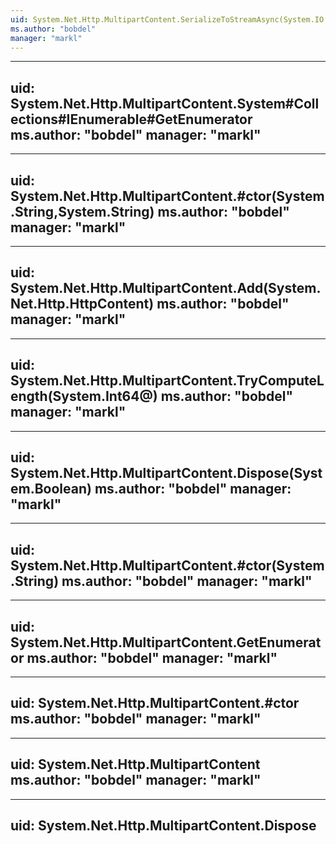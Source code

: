```yaml
---
uid: System.Net.Http.MultipartContent.SerializeToStreamAsync(System.IO.Stream,System.Net.TransportContext)
ms.author: "bobdel"
manager: "markl"
---
```


---
uid: System.Net.Http.MultipartContent.System#Collections#IEnumerable#GetEnumerator
ms.author: "bobdel"
manager: "markl"
---

---
uid: System.Net.Http.MultipartContent.#ctor(System.String,System.String)
ms.author: "bobdel"
manager: "markl"
---

---
uid: System.Net.Http.MultipartContent.Add(System.Net.Http.HttpContent)
ms.author: "bobdel"
manager: "markl"
---

---
uid: System.Net.Http.MultipartContent.TryComputeLength(System.Int64@)
ms.author: "bobdel"
manager: "markl"
---

---
uid: System.Net.Http.MultipartContent.Dispose(System.Boolean)
ms.author: "bobdel"
manager: "markl"
---

---
uid: System.Net.Http.MultipartContent.#ctor(System.String)
ms.author: "bobdel"
manager: "markl"
---

---
uid: System.Net.Http.MultipartContent.GetEnumerator
ms.author: "bobdel"
manager: "markl"
---

---
uid: System.Net.Http.MultipartContent.#ctor
ms.author: "bobdel"
manager: "markl"
---

---
uid: System.Net.Http.MultipartContent
ms.author: "bobdel"
manager: "markl"
---

---
uid: System.Net.Http.MultipartContent.Dispose
---
